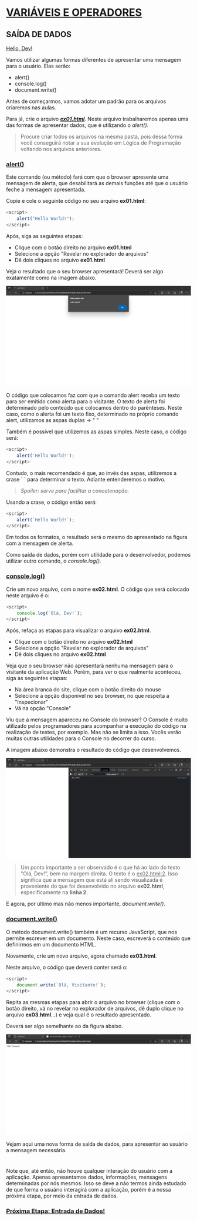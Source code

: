 # <u>**VARIÁVEIS E OPERADORES**</u>

## **SAÍDA DE DADOS**

<u>Hello, Dev!</u>

Vamos utilizar algumas formas diferentes de apresentar uma mensagem para o usuário. Elas serão:
- alert()
- console.log()
- document.write()

Antes de começarmos, vamos adotar um padrão para os arquivos criaremos nas aulas.

Para já, crie o arquivo ***<u>ex01.html</u>***. Neste arquivo trabalharemos apenas uma das formas de apresentar dados, que é utilizando o _alert()_.

> Procure criar todos os arquivos na mesma pasta, pois dessa forma você conseguirá notar a sua evolução em Lógica de Programação voltando nos arquivos anteriores.

### **<u>alert()</u>**

Este comando (ou método) fará com que o browser apresente uma mensagem de alerta, que desabilitará as demais funções até que o usuário feche a mensagem apresentada.

Copie e cole o seguinte código no seu arquivo **ex01.html**:
```javascript
<script>
    alert("Hello World!");
</script>
```

Após, siga as seguintes etapas:
- Clique com o botão direito no arquivo **ex01.html**
- Selecione a opção "Revelar no explorador de arquivos"
- Dê dois cliques no arquivo **ex01.html**

Veja o resultado que o seu browser apresentará! Deverá ser algo exatamente como na imagem abaixo.

![Comando Alert](alert.png)

O código que colocamos faz com que o comando alert receba um texto para ser emitido como alerta para o visitante. O texto de alerta foi determinado pelo conteúdo que colocamos dentro do parênteses. Neste caso, como o alerta foi um texto fixo, determinado no próprio comando alert, utilizamos as aspas duplas -> " "

Também é possível que utilizemos as aspas simples. Neste caso, o código será:
```javascript
<script>
    alert('Hello World!');
</script>
```

Contudo, o mais recomendado é que, ao invés das aspas, utilizemos a crase \` ` para determinar o texto. Adiante entenderemos o motivo.
> *Spoiler: serve para facilitar a concatenação.*

Usando a crase, o código então será:
```javascript
<script>
    alert(`Hello World!`);
</script>
```

Em todos os formatos, o resultado será o mesmo do apresentado na figura com a mensagem de alerta.

Como saída de dados, porém com utilidade para o desenvolvedor, podemos utilizar outro comando, o _console.log()_.

### **<u>console.log()</u>**

Crie um novo arquivo, com o nome **ex02.html**. O código que será colocado neste arquivo é o:
```javascript
<script>
    console.log(`Olá, Dev!`);
</script>
```

Após, refaça as etapas para visualizar o arquivo **ex02.html**.
- Clique com o botão direito no arquivo **ex02.html**
- Selecione a opção "Revelar no explorador de arquivos"
- Dê dois cliques no arquivo **ex02.html**

Veja que o seu browser não apresentará nenhuma mensagem para o visitante da aplicação Web. Porém, para ver o que realmente aconteceu, siga as seguintes etapas:
- Na área branca do site, clique com o botão direito do mouse
- Selecione a opção disponível no seu browser, no que respeita a "Inspecionar"
- Vá na opção "Console"

Viu que a mensagem apareceu no Console do browser? O Console é muito utilizado pelos programadores para acompanhar a execução do código na realização de testes, por exemplo. Mas não se limita a isso. Vocês verão muitas outras utilidades para o Console no decorrer do curso.

A imagem abaixo demonstra o resultado do código que desenvolvemos.

![Console.log](console.png)

> Um ponto importante a ser observado é o que há ao lado do texto "Olá, Dev!", bem na margem direita. O texto é o <u>ex02.html:2</u>. Isso significa que a mensagem que está ali sendo visualizada é proveniente do que foi desenvolvido no arquivo **ex02.html**, especificamente na **linha 2**.

E agora, por último mas não menos importante, _document.write()_.

### <u>**document.write()**</u>

O método document.write() também é um recurso JavaScript, que nos permite escrever em um documento. Neste caso, escreverá o conteúdo que definirmos em um documento HTML.

Novamente, crie um novo arquivo, agora chamado **ex03.html**.

Neste arquivo, o código que deverá conter será o:
```javascript
<script>
    document.write(`Olá, Visitante!`);
</script>
```

Repita as mesmas etapas para abrir o arquivo no browser (clique com o botão direito, vá no revelar no explorador de arquivos, dê duplo clique no arquivo **ex03.html**...) e veja qual é o resultado apresentado.

Deverá ser algo semelhante ao da figura abaixo.

![document.write](documentwrite.png)

Vejam aqui uma nova forma de saída de dados, para apresentar ao usuário a mensagem necessária.

#

Note que, até então, não houve qualquer interação do usuário com a aplicação. Apenas apresentamos dados, informações, mensagens determinadas por nós mesmos. Isso se deve a não termos ainda estudado de que forma o usuário interagirá com a aplicação, porém é a nossa próxima etapa, por meio da entrada de dados.

### [<u>**Próxima Etapa: Entrada de Dados!**</u>](../02_03_entrada_de_dados/README.md)